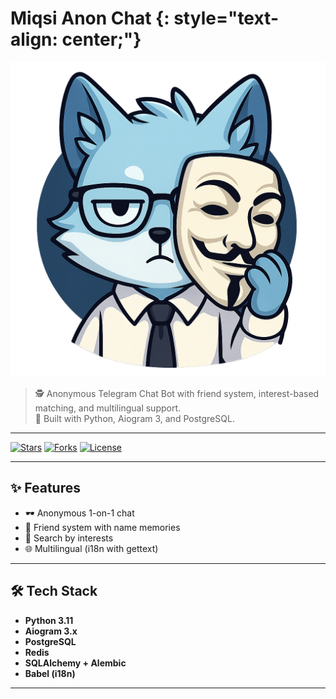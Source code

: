# Miqsi Anon Chat {: style="text-align: center;"}

![Bot Icon](assets/images/bot_icon.png)

> 🕵️ Anonymous Telegram Chat Bot with friend system, interest-based matching, and multilingual support.  
> 💬 Built with Python, Aiogram 3, and PostgreSQL.

---

[![Stars](https://img.shields.io/github/stars/taqerun/miqsi_anon_chat_telegram?style=flat-square)](https://github.com/taqerun/miqsi_anon_chat_telegram/stargazers)
[![Forks](https://img.shields.io/github/forks/taqerun/miqsi_anon_chat_telegram?style=flat-square)](https://github.com/taqerun/miqsi_anon_chat_telegram/network/members)
[![License](https://img.shields.io/github/license/taqerun/miqsi_anon_chat_telegram?style=flat-square)](https://github.com/taqerun/miqsi_anon_chat_telegram/blob/main/LICENSE)

---

## ✨ Features

- 🕶 Anonymous 1-on-1 chat
- 🧠 Friend system with name memories
- 🧩 Search by interests
- 🌐 Multilingual (i18n with gettext)

---

## 🛠 Tech Stack

- **Python 3.11**
- **Aiogram 3.x**
- **PostgreSQL**
- **Redis**
- **SQLAlchemy + Alembic**
- **Babel (i18n)**

---

